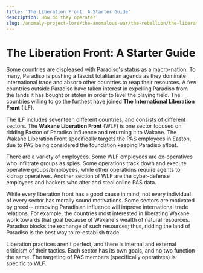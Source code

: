 ```yaml
---
title: 'The Liberation Front: A Starter Guide'
description: How do they operate?
slug: /anomaly-project-lore/the-anomalous-war/the-rebellion/the-liberation-front-a-starter-guide
---
```


# The Liberation Front: A Starter Guide

Some countries are displeased with Paradiso's status as a macro-nation. To many, Paradiso is pushing a fascist totalitarian agenda as they dominate international trade and absorb other countries to reap their resources. A few countries outside Paradiso have taken interest in expelling Paradiso from the lands it has bought or stolen in order to level the playing field. The countries willing to go the furthest have joined **The International Liberation Front** (ILF).

The ILF includes seventeen different countries, and consists of different sectors. The **Wakane Liberation Front** (WLF) is one sector focused on ridding Easton of Paradiso influence and returning it to Wakane. The Wakane Liberation Front specifically targets the PAS employees in Easton, due to PAS being considered the foundation keeping Paradiso afloat.

There are a variety of employees. Some WLF employees are ex-operatives who infiltrate groups as spies. Some operations track down and execute operative groups/employees, while other operations require agents to kidnap operatives. Another section of WLF are the cyber-defense employees and hackers who alter and steal online PAS data.

While every liberation front has a good cause in mind, not every individual of every sector has morally sound motivations. Some sectors are motivated by greed-- removing Paradisian influence will improve international trade relations. For example, the countries most interested in liberating Wakane work towards that goal because of Wakane's wealth of natural resources. Paradiso blocks the exchange of such resources; thus, ridding the land of Paradiso is the best way to re-establish trade.

Liberation practices aren't perfect, and there is internal and external criticism of their tactics. Each sector has its own goals, and no two function the same. The targeting of PAS members (specifically operatives) is specific to WLF.